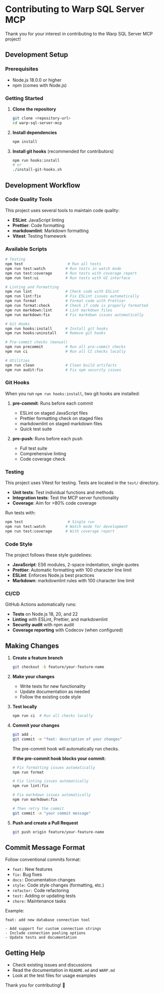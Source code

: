 # Contributing to Warp SQL Server MCP

Thank you for your interest in contributing to the Warp SQL Server MCP project!

## Development Setup

### Prerequisites

- Node.js 18.0.0 or higher
- npm (comes with Node.js)

### Getting Started

1. **Clone the repository**

   ```bash
   git clone <repository-url>
   cd warp-sql-server-mcp
   ```

2. **Install dependencies**

   ```bash
   npm install
   ```

3. **Install git hooks** (recommended for contributors)
   ```bash
   npm run hooks:install
   # or
   ./install-git-hooks.sh
   ```

## Development Workflow

### Code Quality Tools

This project uses several tools to maintain code quality:

- **ESLint**: JavaScript linting
- **Prettier**: Code formatting
- **markdownlint**: Markdown formatting
- **Vitest**: Testing framework

### Available Scripts

```bash
# Testing
npm test                    # Run all tests
npm run test:watch         # Run tests in watch mode
npm run test:coverage      # Run tests with coverage report
npm run test:ui            # Run tests with UI interface

# Linting and Formatting
npm run lint               # Check code with ESLint
npm run lint:fix           # Fix ESLint issues automatically
npm run format             # Format code with Prettier
npm run format:check       # Check if code is properly formatted
npm run markdown:lint      # Lint markdown files
npm run markdown:fix       # Fix markdown issues automatically

# Git Hooks
npm run hooks:install      # Install git hooks
npm run hooks:uninstall    # Remove git hooks

# Pre-commit checks (manual)
npm run precommit          # Run all pre-commit checks
npm run ci                 # Run all CI checks locally

# Utilities
npm run clean              # Clean build artifacts
npm run audit:fix          # Fix npm security issues
```

### Git Hooks

When you run `npm run hooks:install`, two git hooks are installed:

1. **pre-commit**: Runs before each commit
   - ESLint on staged JavaScript files
   - Prettier formatting check on staged files
   - markdownlint on staged markdown files
   - Quick test suite

2. **pre-push**: Runs before each push
   - Full test suite
   - Comprehensive linting
   - Code coverage check

### Testing

This project uses Vitest for testing. Tests are located in the `test/` directory.

- **Unit tests**: Test individual functions and methods
- **Integration tests**: Test the MCP server functionality
- **Coverage**: Aim for >80% code coverage

Run tests with:

```bash
npm test                    # Single run
npm run test:watch         # Watch mode for development
npm run test:coverage      # With coverage report
```

### Code Style

The project follows these style guidelines:

- **JavaScript**: ES6 modules, 2-space indentation, single quotes
- **Prettier**: Automatic formatting with 100 character line limit
- **ESLint**: Enforces Node.js best practices
- **Markdown**: markdownlint rules with 100 character line limit

### CI/CD

GitHub Actions automatically runs:

- **Tests** on Node.js 18, 20, and 22
- **Linting** with ESLint, Prettier, and markdownlint
- **Security audit** with npm audit
- **Coverage reporting** with Codecov (when configured)

## Making Changes

1. **Create a feature branch**

   ```bash
   git checkout -b feature/your-feature-name
   ```

2. **Make your changes**
   - Write tests for new functionality
   - Update documentation as needed
   - Follow the existing code style

3. **Test locally**

   ```bash
   npm run ci  # Run all checks locally
   ```

4. **Commit your changes**

   ```bash
   git add .
   git commit -m "feat: description of your changes"
   ```

   The pre-commit hook will automatically run checks.

   **If the pre-commit hook blocks your commit:**

   ```bash
   # Fix formatting issues automatically
   npm run format

   # Fix linting issues automatically
   npm run lint:fix

   # Fix markdown issues automatically
   npm run markdown:fix

   # Then retry the commit
   git commit -m "your commit message"
   ```

5. **Push and create a Pull Request**
   ```bash
   git push origin feature/your-feature-name
   ```

## Commit Message Format

Follow conventional commits format:

- `feat:` New features
- `fix:` Bug fixes
- `docs:` Documentation changes
- `style:` Code style changes (formatting, etc.)
- `refactor:` Code refactoring
- `test:` Adding or updating tests
- `chore:` Maintenance tasks

Example:

```text
feat: add new database connection tool

- Add support for custom connection strings
- Include connection pooling options
- Update tests and documentation
```

## Getting Help

- Check existing issues and discussions
- Read the documentation in `README.md` and `WARP.md`
- Look at the test files for usage examples

Thank you for contributing! 🚀
